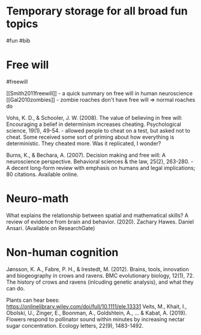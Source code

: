 # Temporary storage for all broad fun topics
#fun #bib

# Free will

#freewill

[[Smith2011freewill]] - a quick summary on free will in human neuroscience
[[Gal2010zombies]] - zombie roaches don't have free will ⇒ normal roaches do

Vohs, K. D., & Schooler, J. W. (2008). The value of believing in free will: Encouraging a belief in determinism increases cheating. Psychological science, 19(1), 49-54. - allowed people to cheat on a test, but asked not to cheat. Some received some sort of priming about how everything is deterministic. They cheated more. Was it replicated, I wonder?

Burns, K., & Bechara, A. (2007). Decision making and free will: A neuroscience perspective. Behavioral sciences & the law, 25(2), 263-280. - A decent long-form review with emphasis on humans and legal implications; 80 citations. Available online.

# Neuro-math

What explains the relationship between spatial and mathematical skills? A review of evidence from brain and behavior. (2020). Zachary Hawes. Daniel Ansari.
(Available on ResearchGate)

# Non-human cognition

Jønsson, K. A., Fabre, P. H., & Irestedt, M. (2012). Brains, tools, innovation and biogeography in crows and ravens. BMC evolutionary biology, 12(1), 72.
The history of crows and ravens (inlcuding genetic analysis), and what they can do.

Plants can hear bees:
https://onlinelibrary.wiley.com/doi/full/10.1111/ele.13331
Veits, M., Khait, I., Obolski, U., Zinger, E., Boonman, A., Goldshtein, A., ... & Kabat, A. (2019). Flowers respond to pollinator sound within minutes by increasing nectar sugar concentration. Ecology letters, 22(9), 1483-1492.

